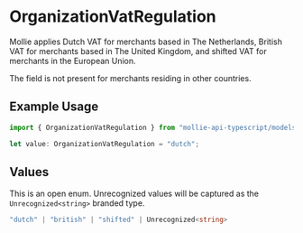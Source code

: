 # OrganizationVatRegulation

Mollie applies Dutch VAT for merchants based in The Netherlands, British VAT for merchants based in The United
Kingdom, and shifted VAT for merchants in the European Union.

The field is not present for merchants residing in other countries.

## Example Usage

```typescript
import { OrganizationVatRegulation } from "mollie-api-typescript/models";

let value: OrganizationVatRegulation = "dutch";
```

## Values

This is an open enum. Unrecognized values will be captured as the `Unrecognized<string>` branded type.

```typescript
"dutch" | "british" | "shifted" | Unrecognized<string>
```